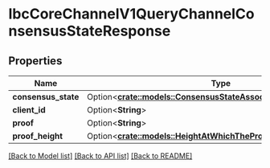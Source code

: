 # IbcCoreChannelV1QueryChannelConsensusStateResponse

## Properties

Name | Type | Description | Notes
------------ | ------------- | ------------- | -------------
**consensus_state** | Option<[**crate::models::ConsensusStateAssociatedWithTheChannel**](consensus_state_associated_with_the_channel.md)> |  | [optional]
**client_id** | Option<**String**> |  | [optional]
**proof** | Option<**String**> |  | [optional]
**proof_height** | Option<[**crate::models::HeightAtWhichTheProofWasRetrieved**](height_at_which_the_proof_was_retrieved.md)> |  | [optional]

[[Back to Model list]](../README.md#documentation-for-models) [[Back to API list]](../README.md#documentation-for-api-endpoints) [[Back to README]](../README.md)


